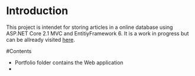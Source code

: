# Introduction
This project is intendet for storing articles in a online database using ASP.NET Core 2.1 MVC and EntitiyFramework 6.
It is a work in progress but can be allready visited [here](https://portfolio20180626064919.azurewebsites.net).

#Contents
* Portfolio folder contains the Web application
* 